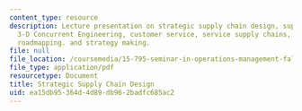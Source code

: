 ```yaml
---
content_type: resource
description: Lecture presentation on strategic supply chain design, supply chain evolution,
  3-D Concurrent Engineering, customer service, service supply chains, value chain
  roadmapping. and strategy making.
file: null
file_location: /coursemedia/15-795-seminar-in-operations-management-fall-2002/ea15db95364d4d89db962badfc685ac2_stratsupply_chain_mit_fine_021102_lect_2.pdf
file_type: application/pdf
resourcetype: Document
title: Strategic Supply Chain Design
uid: ea15db95-364d-4d89-db96-2badfc685ac2
---
```

